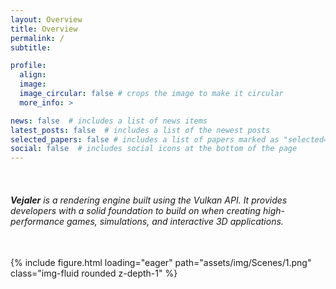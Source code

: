 ```yaml
---
layout: Overview
title: Overview
permalink: /
subtitle:

profile:
  align:
  image:
  image_circular: false # crops the image to make it circular
  more_info: >

news: false  # includes a list of news items
latest_posts: false  # includes a list of the newest posts
selected_papers: false # includes a list of papers marked as "selected={true}"
social: false  # includes social icons at the bottom of the page
---
```


<br>

###### **Vejaler** is a rendering engine built using the Vulkan API. It provides developers with a solid foundation to build on when creating high-performance games, simulations, and interactive 3D applications.


<br>

<div class="row mt-3">
    <div class="col-sm mt-3 mt-md-0">
        {% include figure.html loading="eager" path="assets/img/Scenes/1.png" class="img-fluid rounded z-depth-1" %}
    </div>
</div>

<br>
